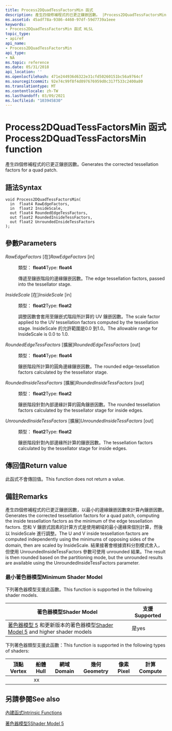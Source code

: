```yaml
---
title: Process2DQuadTessFactorsMin 函式
description: 產生四個修補程式的已更正鑲嵌因數。 |Process2DQuadTessFactorsMin 函式
ms.assetid: 45adf78a-9386-4460-97df-59d7739a1eee
keywords:
- Process2DQuadTessFactorsMin 函式 HLSL
topic_type:
- apiref
api_name:
- Process2DQuadTessFactorsMin
api_type:
- NA
ms.topic: reference
ms.date: 05/31/2018
api_location: ''
ms.openlocfilehash: 471e244936d6322e31cfd50260151bc56a9764cf
ms.sourcegitcommit: 92e74c99f8f4d097676959d0c317f533c2400a80
ms.translationtype: MT
ms.contentlocale: zh-TW
ms.lasthandoff: 03/09/2021
ms.locfileid: "103945830"
---
```

# <a name="process2dquadtessfactorsmin-function"></a><span data-ttu-id="be871-105">Process2DQuadTessFactorsMin 函式</span><span class="sxs-lookup"><span data-stu-id="be871-105">Process2DQuadTessFactorsMin function</span></span>

<span data-ttu-id="be871-106">產生四個修補程式的已更正鑲嵌因數。</span><span class="sxs-lookup"><span data-stu-id="be871-106">Generates the corrected tessellation factors for a quad patch.</span></span>

## <a name="syntax"></a><span data-ttu-id="be871-107">語法</span><span class="sxs-lookup"><span data-stu-id="be871-107">Syntax</span></span>

``` syntax
void Process2DQuadTessFactorsMin(
  in  float4 RawEdgeFactors,
  in  float2 InsideScale,
  out float4 RoundedEdgeTessFactors,
  out float2 RoundedInsideTessFactors,
  out float2 UnroundedInsideTessFactors
);
```

## <a name="parameters"></a><span data-ttu-id="be871-108">參數</span><span class="sxs-lookup"><span data-stu-id="be871-108">Parameters</span></span>

<dl> <dt>

<span data-ttu-id="be871-109">*RawEdgeFactors* \[在\]</span><span class="sxs-lookup"><span data-stu-id="be871-109">*RawEdgeFactors* \[in\]</span></span>
</dt> <dd>

<span data-ttu-id="be871-110">類型： **float4**</span><span class="sxs-lookup"><span data-stu-id="be871-110">Type: **float4**</span></span>

<span data-ttu-id="be871-111">傳遞至鑲嵌階段的邊緣鑲嵌因數。</span><span class="sxs-lookup"><span data-stu-id="be871-111">The edge tessellation factors, passed into the tessellator stage.</span></span>

</dd> <dt>

<span data-ttu-id="be871-112">*InsideScale* \[在\]</span><span class="sxs-lookup"><span data-stu-id="be871-112">*InsideScale* \[in\]</span></span>
</dt> <dd>

<span data-ttu-id="be871-113">類型： **float2**</span><span class="sxs-lookup"><span data-stu-id="be871-113">Type: **float2**</span></span>

<span data-ttu-id="be871-114">調整因數會套用至鑲嵌式階段所計算的 UV 鑲嵌因數。</span><span class="sxs-lookup"><span data-stu-id="be871-114">The scale factor applied to the UV tessellation factors computed by the tessellation stage.</span></span> <span data-ttu-id="be871-115">InsideScale 的允許範圍是0.0 到1.0。</span><span class="sxs-lookup"><span data-stu-id="be871-115">The allowable range for InsideScale is 0.0 to 1.0.</span></span>

</dd> <dt>

<span data-ttu-id="be871-116">*RoundedEdgeTessFactors* \[擴展\]</span><span class="sxs-lookup"><span data-stu-id="be871-116">*RoundedEdgeTessFactors* \[out\]</span></span>
</dt> <dd>

<span data-ttu-id="be871-117">類型： **float4**</span><span class="sxs-lookup"><span data-stu-id="be871-117">Type: **float4**</span></span>

<span data-ttu-id="be871-118">鑲嵌階段所計算的圓角邊緣鑲嵌因數。</span><span class="sxs-lookup"><span data-stu-id="be871-118">The rounded edge-tessellation factors calculated by the tessellator stage.</span></span>

</dd> <dt>

<span data-ttu-id="be871-119">*RoundedInsideTessFactors* \[擴展\]</span><span class="sxs-lookup"><span data-stu-id="be871-119">*RoundedInsideTessFactors* \[out\]</span></span>
</dt> <dd>

<span data-ttu-id="be871-120">類型： **float2**</span><span class="sxs-lookup"><span data-stu-id="be871-120">Type: **float2**</span></span>

<span data-ttu-id="be871-121">鑲嵌階段針對內部邊緣計算的圓角鑲嵌因數。</span><span class="sxs-lookup"><span data-stu-id="be871-121">The rounded tessellation factors calculated by the tessellator stage for inside edges.</span></span>

</dd> <dt>

<span data-ttu-id="be871-122">*UnroundedInsideTessFactors* \[擴展\]</span><span class="sxs-lookup"><span data-stu-id="be871-122">*UnroundedInsideTessFactors* \[out\]</span></span>
</dt> <dd>

<span data-ttu-id="be871-123">類型： **float2**</span><span class="sxs-lookup"><span data-stu-id="be871-123">Type: **float2**</span></span>

<span data-ttu-id="be871-124">鑲嵌階段針對內部邊緣所計算的鑲嵌因數。</span><span class="sxs-lookup"><span data-stu-id="be871-124">The tessellation factors calculated by the tessellator stage for inside edges.</span></span>

</dd> </dl>

## <a name="return-value"></a><span data-ttu-id="be871-125">傳回值</span><span class="sxs-lookup"><span data-stu-id="be871-125">Return value</span></span>

<span data-ttu-id="be871-126">此函式不會傳回值。</span><span class="sxs-lookup"><span data-stu-id="be871-126">This function does not return a value.</span></span>

## <a name="remarks"></a><span data-ttu-id="be871-127">備註</span><span class="sxs-lookup"><span data-stu-id="be871-127">Remarks</span></span>

<span data-ttu-id="be871-128">產生四個修補程式的已更正鑲嵌因數，以最小的邊緣鑲嵌因數來計算內鑲嵌因數。</span><span class="sxs-lookup"><span data-stu-id="be871-128">Generates the corrected tessellation factors for a quad patch, computing the inside tessellation factors as the minimum of the edge tessellation factors.</span></span> <span data-ttu-id="be871-129">您和 V 鑲嵌式因素的計算方式是使用網域的最小邊緣來個別計算，然後以 InsideScale 進行調整。</span><span class="sxs-lookup"><span data-stu-id="be871-129">The U and V inside tessellation factors are computed independently using the minimums of opposing sides of the domain, then are scaled by InsideScale.</span></span> <span data-ttu-id="be871-130">結果接著會根據資料分割模式舍入，但使用 UnroundedInsideTessFactors 參數可使用 unrounded 結果。</span><span class="sxs-lookup"><span data-stu-id="be871-130">The result is then rounded based on the partitioning mode, but the unrounded results are available using the UnroundedInsideTessFactors parameter.</span></span>

### <a name="minimum-shader-model"></a><span data-ttu-id="be871-131">最小著色器模型</span><span class="sxs-lookup"><span data-stu-id="be871-131">Minimum Shader Model</span></span>

<span data-ttu-id="be871-132">下列著色器模型支援此函數。</span><span class="sxs-lookup"><span data-stu-id="be871-132">This function is supported in the following shader models.</span></span>



| <span data-ttu-id="be871-133">著色器模型</span><span class="sxs-lookup"><span data-stu-id="be871-133">Shader Model</span></span>                                                                | <span data-ttu-id="be871-134">支援</span><span class="sxs-lookup"><span data-stu-id="be871-134">Supported</span></span> |
|-----------------------------------------------------------------------------|-----------|
| <span data-ttu-id="be871-135">[著色器模型 5](d3d11-graphics-reference-sm5.md) 和更新版本的著色器模型</span><span class="sxs-lookup"><span data-stu-id="be871-135">[Shader Model 5](d3d11-graphics-reference-sm5.md) and higher shader models</span></span> | <span data-ttu-id="be871-136">是</span><span class="sxs-lookup"><span data-stu-id="be871-136">yes</span></span>       |



 

<span data-ttu-id="be871-137">下列著色器類型支援此函數：</span><span class="sxs-lookup"><span data-stu-id="be871-137">This function is supported in the following types of shaders:</span></span>



| <span data-ttu-id="be871-138">頂點</span><span class="sxs-lookup"><span data-stu-id="be871-138">Vertex</span></span> | <span data-ttu-id="be871-139">船體</span><span class="sxs-lookup"><span data-stu-id="be871-139">Hull</span></span> | <span data-ttu-id="be871-140">網域</span><span class="sxs-lookup"><span data-stu-id="be871-140">Domain</span></span> | <span data-ttu-id="be871-141">幾何</span><span class="sxs-lookup"><span data-stu-id="be871-141">Geometry</span></span> | <span data-ttu-id="be871-142">像素</span><span class="sxs-lookup"><span data-stu-id="be871-142">Pixel</span></span> | <span data-ttu-id="be871-143">計算</span><span class="sxs-lookup"><span data-stu-id="be871-143">Compute</span></span> |
|--------|------|--------|----------|-------|---------|
|        | <span data-ttu-id="be871-144">x</span><span class="sxs-lookup"><span data-stu-id="be871-144">x</span></span>    |        |          |       |         |



 

## <a name="see-also"></a><span data-ttu-id="be871-145">另請參閱</span><span class="sxs-lookup"><span data-stu-id="be871-145">See also</span></span>

<dl> <dt>

[<span data-ttu-id="be871-146">內建函式</span><span class="sxs-lookup"><span data-stu-id="be871-146">Intrinsic Functions</span></span>](dx-graphics-hlsl-intrinsic-functions.md)
</dt> <dt>

[<span data-ttu-id="be871-147">著色器模型5</span><span class="sxs-lookup"><span data-stu-id="be871-147">Shader Model 5</span></span>](d3d11-graphics-reference-sm5.md)
</dt> </dl>

 

 




